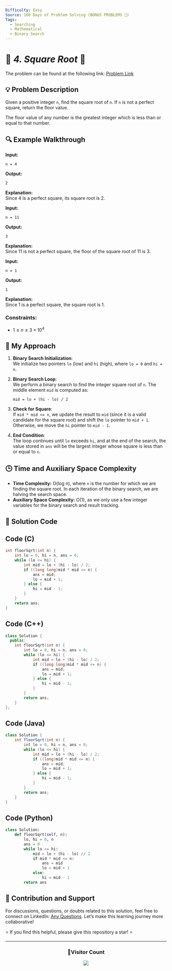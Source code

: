 ```yaml
---
Difficulty: Easy
Source: 160 Days of Problem Solving (BONUS PROBLEMS 🎁)
Tags:
  - Searching
  - Mathematical
  - Binary Search
---
```


# 🚀 _4. Square Root_ 🧠

The problem can be found at the following link: [Problem Link](https://www.geeksforgeeks.org/batch/gfg-160-problems/track/searching-bonus-problems/problem/square-root)

## 💡 **Problem Description**

Given a positive integer `n`, find the square root of `n`. If `n` is not a perfect square, return the floor value.

The floor value of any number is the greatest integer which is less than or equal to that number.

## **🔍 Example Walkthrough**

**Input:**

```
n = 4
```

**Output:**

```
2
```

**Explanation:**  
Since 4 is a perfect square, its square root is 2.

**Input:**

```
n = 11
```

**Output:**

```
3
```

**Explanation:**  
Since 11 is not a perfect square, the floor of the square root of 11 is 3.

**Input:**

```
n = 1
```

**Output:**

```
1
```

**Explanation:**  
Since 1 is a perfect square, the square root is 1.

### Constraints:

- $1 ≤ n ≤ 3 \times 10^4$

## 🎯 **My Approach**

1. **Binary Search Initialization**:  
   We initialize two pointers `lo` (low) and `hi` (high), where `lo = 0` and `hi = n`.

2. **Binary Search Loop**:  
   We perform a binary search to find the integer square root of `n`. The middle element `mid` is computed as:

   ```
   mid = lo + (hi - lo) / 2
   ```

3. **Check for Square**:  
   If `mid * mid <= n`, we update the result to `mid` (since it is a valid candidate for the square root) and shift the `lo` pointer to `mid + 1`. Otherwise, we move the `hi` pointer to `mid - 1`.

4. **End Condition**:  
   The loop continues until `lo` exceeds `hi`, and at the end of the search, the value stored in `ans` will be the largest integer whose square is less than or equal to `n`.

## 🕒 **Time and Auxiliary Space Complexity**

- **Time Complexity:** O(log n), where `n` is the number for which we are finding the square root. In each iteration of the binary search, we are halving the search space.
- **Auxiliary Space Complexity:** O(1), as we only use a few integer variables for the binary search and result tracking.

## 📝 **Solution Code**

## Code (C)

```c
int floorSqrt(int n) {
    int lo = 0, hi = n, ans = 0;
    while (lo <= hi) {
        int mid = lo + (hi - lo) / 2;
        if ((long long)mid * mid <= n) {
            ans = mid;
            lo = mid + 1;
        } else {
            hi = mid - 1;
        }
    }
    return ans;
}
```

## Code (C++)

```cpp
class Solution {
  public:
    int floorSqrt(int n) {
        int lo = 0, hi = n, ans = 0;
        while (lo <= hi) {
            int mid = lo + (hi - lo) / 2;
            if ((long long)mid * mid <= n) {
                ans = mid;
                lo = mid + 1;
            } else {
                hi = mid - 1;
            }
        }
        return ans;
    }
};
```

## Code (Java)

```java
class Solution {
    int floorSqrt(int n) {
        int lo = 0, hi = n, ans = 0;
        while (lo <= hi) {
            int mid = lo + (hi - lo) / 2;
            if ((long)mid * mid <= n) {
                ans = mid;
                lo = mid + 1;
            } else {
                hi = mid - 1;
            }
        }
        return ans;
    }
}
```

## Code (Python)

```python
class Solution:
    def floorSqrt(self, n):
        lo, hi = 0, n
        ans = 0
        while lo <= hi:
            mid = lo + (hi - lo) // 2
            if mid * mid <= n:
                ans = mid
                lo = mid + 1
            else:
                hi = mid - 1
        return ans
```

## 📢 **Contribution and Support**

For discussions, questions, or doubts related to this solution, feel free to connect on LinkedIn: [Any Questions](https://www.linkedin.com/in/patel-hetkumar-sandipbhai-8b110525a/). Let’s make this learning journey more collaborative!

⭐ If you find this helpful, please give this repository a star! ⭐

---

<div align="center">
  <h3><b>📍Visitor Count</b></h3>
</div>

<p align="center">
  <img src="https://visitor-badge.laobi.icu/badge?page_id=Hunterdii.GeeksforGeeks-POTD" />
</p>
